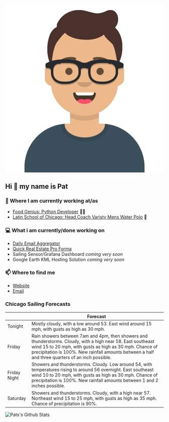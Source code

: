 [![Social banner for p-j-falconer](https://raw.githubusercontent.com/P-J-FALCONER/P-J-FALCONER/master/assets/avataaars.svg)](https://patfalconer.com/)
## Hi :wave: my name is Pat

### 💼 Where I am currently working at/as
- [Food Genius: Python Developer](https://getfoodgenius.com/) 🍔🐍
- [Latin School of Chicago: Head Coach Varisty Mens Water Polo](https://www.latinschool.org/) 🤽


### 💻 What i am currently/done working on
 - [Daily Email Aggregator](https://github.com/P-J-FALCONER/dott_daily_mail)
 - [Quick Real Estate Pro Forma](https://github.com/P-J-FALCONER/henry)
 - Sailing Sensor/Grafana Dashboard *coming very soon*
 - Google Earth KML Hosting Solution *coming very soon*

### 📫 Where to find me
 - [Website](https://patfalconer.com/)
 - [Email](mailto:patrick.j.falconer@gmail.com)


### Chicago Sailing Forecasts
|   | Forecast  |
|---|---|
| Tonight | Mostly cloudy, with a low around 53. East wind around 15 mph, with gusts as high as 30 mph. |
| Friday | Rain showers between 7am and 4pm, then showers and thunderstorms. Cloudy, with a high near 58. East southeast wind 15 to 20 mph, with gusts as high as 30 mph. Chance of precipitation is 100%. New rainfall amounts between a half and three quarters of an inch possible. |
| Friday Night | Showers and thunderstorms. Cloudy. Low around 54, with temperatures rising to around 56 overnight. East southeast wind 10 to 20 mph, with gusts as high as 30 mph. Chance of precipitation is 100%. New rainfall amounts between 1 and 2 inches possible. |
| Saturday | Showers and thunderstorms. Cloudy, with a high near 57. Northeast wind 15 to 25 mph, with gusts as high as 35 mph. Chance of precipitation is 90%. |

![Pats's Github Stats](https://github-readme-stats.vercel.app/api?username=p-j-falconer&show_icons=true&theme=radical)
